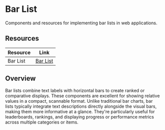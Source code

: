 # Bar List

Components and resources for implementing bar lists in web applications.

## Resources

| Resource | Link |
|---|---|
| Bar List | [Bar List](https://tremor.so/docs/visualizations/barlist) |

## Overview

Bar lists combine text labels with horizontal bars to create ranked or comparative displays. These components are excellent for showing relative values in a compact, scannable format. Unlike traditional bar charts, bar lists typically integrate text descriptions directly alongside the visual bars, making them more informative at a glance. They're particularly useful for leaderboards, rankings, and displaying progress or performance metrics across multiple categories or items. 